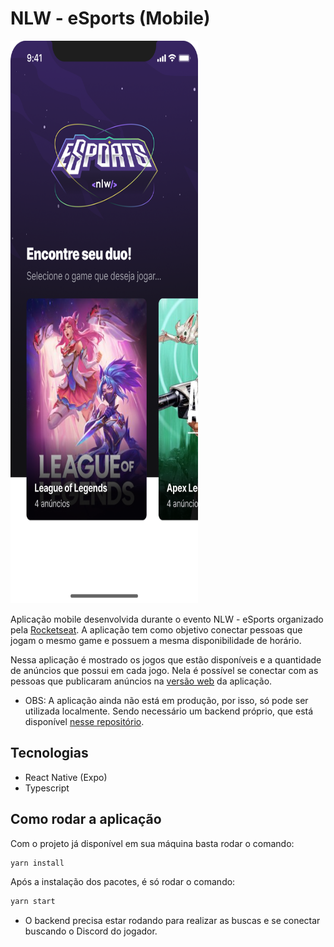 # NLW - eSports (Mobile)

<img src='/assets/nlw-mobile-screenshot.png' alt='nlw mobile screenshot' width='300' height='900'  />

Aplicação mobile desenvolvida durante o evento NLW - eSports organizado pela [Rocketseat](https://github.com/Rocketseat). A aplicação tem como objetivo conectar pessoas que jogam o mesmo game e possuem a mesma disponibilidade de horário.

Nessa aplicação é mostrado os jogos que estão disponíveis e a quantidade de anúncios que possui em cada jogo. Nela é possível se conectar com as pessoas que publicaram anúncios na [versão web](https://github.com/OJailson17/nlw-esports-frontend) da aplicação.

- OBS: A aplicação ainda não está em produção, por isso, só pode ser utilizada localmente. Sendo necessário um backend próprio, que está disponível [nesse repositório](https://github.com/OJailson17/nlw-esports-backend).

## Tecnologias

- React Native (Expo)
- Typescript

## Como rodar a aplicação

Com o projeto já disponível em sua máquina basta rodar o comando:

```bash
yarn install
```

Após a instalação dos pacotes, é só rodar o comando:

```bash
yarn start
```

- O backend precisa estar rodando para realizar as buscas e se conectar buscando o Discord do jogador.

